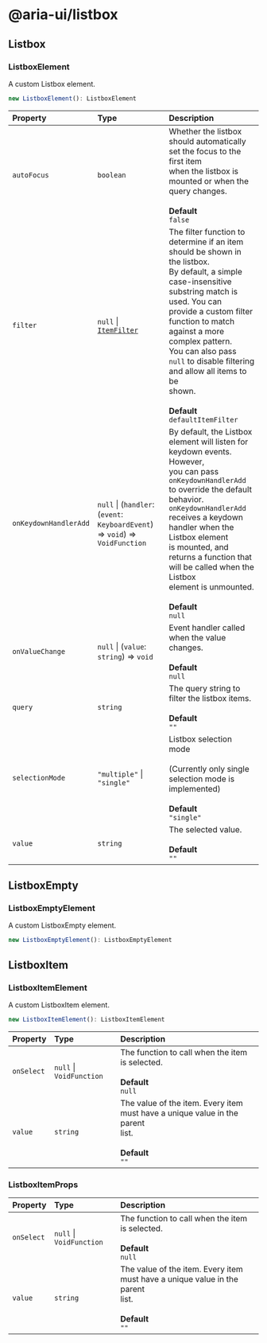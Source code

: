 # @aria-ui/listbox

## Listbox

### ListboxElement

A custom Listbox element.

```ts
new ListboxElement(): ListboxElement
```

| Property | Type | Description |
| :-- | :-- | :-- |
| `autoFocus` | `boolean` | Whether the listbox should automatically set the focus to the first item<br />when the listbox is mounted or when the query changes.<br /><br />**Default**<br />`false` |
| `filter` | `null` \| [`ItemFilter`](../collection/README.md#itemfilter) | The filter function to determine if an item should be shown in the listbox.<br />By default, a simple case-insensitive substring match is used. You can<br />provide a custom filter function to match against a more complex pattern.<br />You can also pass `null` to disable filtering and allow all items to be<br />shown.<br /><br />**Default**<br />`defaultItemFilter` |
| `onKeydownHandlerAdd` | `null` \| (`handler`: (`event`: `KeyboardEvent`) => `void`) => `VoidFunction` | By default, the Listbox element will listen for keydown events. However,<br />you can pass `onKeydownHandlerAdd` to override the default behavior.<br />`onKeydownHandlerAdd` receives a keydown handler when the Listbox element<br />is mounted, and returns a function that will be called when the Listbox<br />element is unmounted.<br /><br />**Default**<br />`null` |
| `onValueChange` | `null` \| (`value`: `string`) => `void` | Event handler called when the value changes.<br /><br />**Default**<br />`null` |
| `query` | `string` | The query string to filter the listbox items.<br /><br />**Default**<br />`""` |
| `selectionMode` | `"multiple"` \| `"single"` | Listbox selection mode<br /><br />(Currently only single selection mode is implemented)<br /><br />**Default**<br />`"single"` |
| `value` | `string` | The selected value.<br /><br />**Default**<br />`""` |

## ListboxEmpty

### ListboxEmptyElement

A custom ListboxEmpty element.

```ts
new ListboxEmptyElement(): ListboxEmptyElement
```

## ListboxItem

### ListboxItemElement

A custom ListboxItem element.

```ts
new ListboxItemElement(): ListboxItemElement
```

| Property | Type | Description |
| :-- | :-- | :-- |
| `onSelect` | `null` \| `VoidFunction` | The function to call when the item is selected.<br /><br />**Default**<br />`null` |
| `value` | `string` | The value of the item. Every item must have a unique value in the parent<br />list.<br /><br />**Default**<br />`""` |

### ListboxItemProps

| Property | Type | Description |
| :-- | :-- | :-- |
| `onSelect` | `null` \| `VoidFunction` | The function to call when the item is selected.<br /><br />**Default**<br />`null` |
| `value` | `string` | The value of the item. Every item must have a unique value in the parent<br />list.<br /><br />**Default**<br />`""` |

